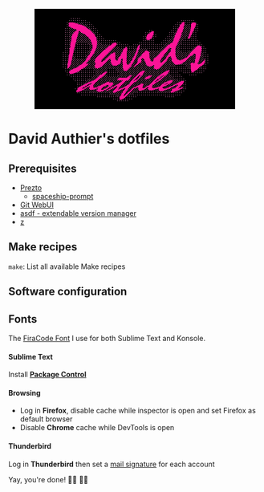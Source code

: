 <p align="center">
  <img src="images/export/header.gif">
</p>

# David Authier's dotfiles

## Prerequisites
- [Prezto](https://github.com/sorin-ionescu/prezto)
  - [spaceship-prompt](https://github.com/denysdovhan/spaceship-prompt)
- [Git WebUI](https://github.com/alberthier/git-webui)
- [asdf - extendable version manager](https://github.com/asdf-vm/asdf)
- [z](https://github.com/rupa/z)

## Make recipes
`make`: List all available Make recipes

## Software configuration
## Fonts
The [FiraCode Font](https://github.com/tonsky/FiraCode) I use for both Sublime Text and Konsole.

#### Sublime Text
Install [**Package Control**](https://packagecontrol.io/installation)

#### Browsing
* Log in **Firefox**, disable cache while inspector is open and set Firefox as default browser
* Disable **Chrome** cache while DevTools is open

#### Thunderbird
Log in **Thunderbird** then set a [mail signature](https://github.com/wearemd/wearemd_mail_signatures) for each account

Yay, you're done! 👏🏻 👏🏻
